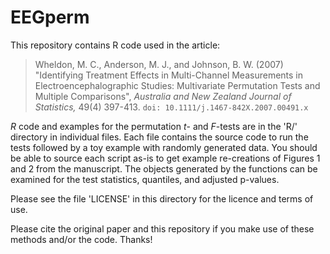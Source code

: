 # EEGperm

This repository contains R code used in the article:

> Wheldon, M. C., Anderson, M. J., and Johnson, B. W. (2007) "Identifying Treatment Effects in Multi-Channel Measurements in Electroencephalographic Studies: Multivariate Permutation Tests and Multiple Comparisons", *Australia and New Zealand Journal of Statistics,* 49(4) 397-413. `doi: 10.1111/j.1467-842X.2007.00491.x`

*R* code and examples for the permutation *t*- and *F*-tests are in the 'R/' directory in individual files. Each file contains the source code to run the tests followed by a toy example with randomly generated data. You should be able to source each script as-is to get example re-creations of Figures 1 and 2 from the manuscript. The objects generated by the functions can be examined for the test statistics, quantiles, and adjusted p-values.

Please see the file 'LICENSE' in this directory for the licence and terms of use. 

Please cite the original paper and this repository if you make use of these methods and/or the code. Thanks!
